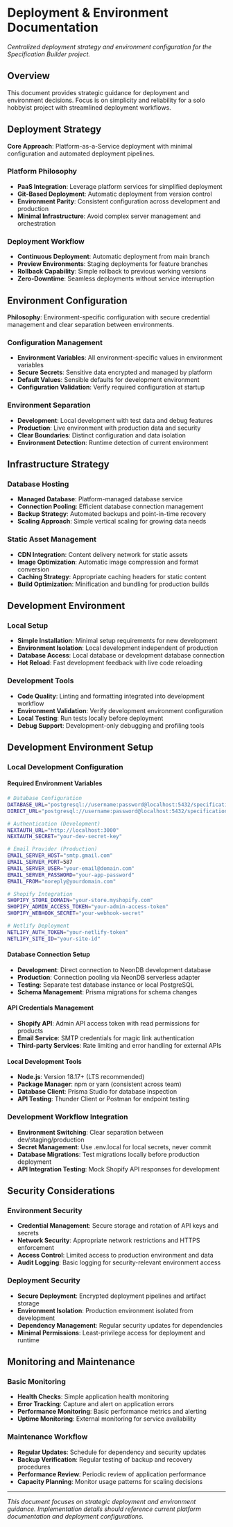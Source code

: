 # Deployment & Environment Documentation

*Centralized deployment strategy and environment configuration for the Specification Builder project.*

## Overview

This document provides strategic guidance for deployment and environment decisions. Focus is on simplicity and reliability for a solo hobbyist project with streamlined deployment workflows.

## Deployment Strategy

**Core Approach**: Platform-as-a-Service deployment with minimal configuration and automated deployment pipelines.

### Platform Philosophy
- **PaaS Integration**: Leverage platform services for simplified deployment
- **Git-Based Deployment**: Automatic deployment from version control
- **Environment Parity**: Consistent configuration across development and production
- **Minimal Infrastructure**: Avoid complex server management and orchestration

### Deployment Workflow
- **Continuous Deployment**: Automatic deployment from main branch
- **Preview Environments**: Staging deployments for feature branches
- **Rollback Capability**: Simple rollback to previous working versions
- **Zero-Downtime**: Seamless deployments without service interruption

## Environment Configuration

**Philosophy**: Environment-specific configuration with secure credential management and clear separation between environments.

### Configuration Management
- **Environment Variables**: All environment-specific values in environment variables
- **Secure Secrets**: Sensitive data encrypted and managed by platform
- **Default Values**: Sensible defaults for development environment
- **Configuration Validation**: Verify required configuration at startup

### Environment Separation
- **Development**: Local development with test data and debug features
- **Production**: Live environment with production data and security
- **Clear Boundaries**: Distinct configuration and data isolation
- **Environment Detection**: Runtime detection of current environment

## Infrastructure Strategy

### Database Hosting
- **Managed Database**: Platform-managed database service
- **Connection Pooling**: Efficient database connection management
- **Backup Strategy**: Automated backups and point-in-time recovery
- **Scaling Approach**: Simple vertical scaling for growing data needs

### Static Asset Management
- **CDN Integration**: Content delivery network for static assets
- **Image Optimization**: Automatic image compression and format conversion
- **Caching Strategy**: Appropriate caching headers for static content
- **Build Optimization**: Minification and bundling for production builds

## Development Environment

### Local Setup
- **Simple Installation**: Minimal setup requirements for new development
- **Environment Isolation**: Local development independent of production
- **Database Access**: Local database or development database connection
- **Hot Reload**: Fast development feedback with live code reloading

### Development Tools
- **Code Quality**: Linting and formatting integrated into development workflow
- **Environment Validation**: Verify development environment configuration
- **Local Testing**: Run tests locally before deployment
- **Debug Support**: Development-only debugging and profiling tools

## Development Environment Setup

### Local Development Configuration

#### Required Environment Variables
```bash
# Database Configuration
DATABASE_URL="postgresql://username:password@localhost:5432/specifications_dev"
DIRECT_URL="postgresql://username:password@localhost:5432/specifications_dev"

# Authentication (Development)
NEXTAUTH_URL="http://localhost:3000"
NEXTAUTH_SECRET="your-dev-secret-key"

# Email Provider (Production)
EMAIL_SERVER_HOST="smtp.gmail.com"
EMAIL_SERVER_PORT=587
EMAIL_SERVER_USER="your-email@domain.com"
EMAIL_SERVER_PASSWORD="your-app-password"
EMAIL_FROM="noreply@yourdomain.com"

# Shopify Integration
SHOPIFY_STORE_DOMAIN="your-store.myshopify.com"
SHOPIFY_ADMIN_ACCESS_TOKEN="your-admin-access-token"
SHOPIFY_WEBHOOK_SECRET="your-webhook-secret"

# Netlify Deployment
NETLIFY_AUTH_TOKEN="your-netlify-token"
NETLIFY_SITE_ID="your-site-id"
```

#### Database Connection Setup
- **Development**: Direct connection to NeonDB development database
- **Production**: Connection pooling via NeonDB serverless adapter
- **Testing**: Separate test database instance or local PostgreSQL
- **Schema Management**: Prisma migrations for schema changes

#### API Credentials Management
- **Shopify API**: Admin API access token with read permissions for products
- **Email Service**: SMTP credentials for magic link authentication
- **Third-party Services**: Rate limiting and error handling for external APIs

#### Local Development Tools
- **Node.js**: Version 18.17+ (LTS recommended)
- **Package Manager**: npm or yarn (consistent across team)
- **Database Client**: Prisma Studio for database inspection
- **API Testing**: Thunder Client or Postman for endpoint testing

### Development Workflow Integration
- **Environment Switching**: Clear separation between dev/staging/production
- **Secret Management**: Use .env.local for local secrets, never commit
- **Database Migrations**: Test migrations locally before production deployment
- **API Integration Testing**: Mock Shopify API responses for development

## Security Considerations

### Environment Security
- **Credential Management**: Secure storage and rotation of API keys and secrets
- **Network Security**: Appropriate network restrictions and HTTPS enforcement
- **Access Control**: Limited access to production environment and data
- **Audit Logging**: Basic logging for security-relevant environment access

### Deployment Security
- **Secure Deployment**: Encrypted deployment pipelines and artifact storage
- **Environment Isolation**: Production environment isolated from development
- **Dependency Management**: Regular security updates for dependencies
- **Minimal Permissions**: Least-privilege access for deployment and runtime

## Monitoring and Maintenance

### Basic Monitoring
- **Health Checks**: Simple application health monitoring
- **Error Tracking**: Capture and alert on application errors
- **Performance Monitoring**: Basic performance metrics and alerting
- **Uptime Monitoring**: External monitoring for service availability

### Maintenance Workflow
- **Regular Updates**: Schedule for dependency and security updates
- **Backup Verification**: Regular testing of backup and recovery procedures
- **Performance Review**: Periodic review of application performance
- **Capacity Planning**: Monitor usage patterns for scaling decisions

---

*This document focuses on strategic deployment and environment guidance. Implementation details should reference current platform documentation and deployment configurations.*
